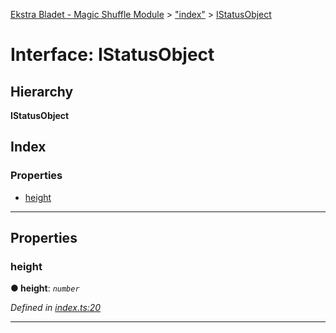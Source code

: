 [Ekstra Bladet - Magic Shuffle Module](../README.md) > ["index"](../modules/_index_.md) > [IStatusObject](../interfaces/_index_.istatusobject.md)

# Interface: IStatusObject

## Hierarchy

**IStatusObject**

## Index

### Properties

* [height](_index_.istatusobject.md#height)

---

## Properties

<a id="height"></a>

###  height

**● height**: *`number`*

*Defined in [index.ts:20](https://github.com/EkstraBladetUdvikling/eb-module-magic-shuffle/blob/ee63f9e/src/scripts/index.ts#L20)*

___

